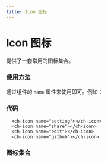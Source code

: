 ```yaml
---
title: Icon 图标
---
```


# Icon 图标

提供了一套常用的图标集合。

### 使用方法

通过组件的 ```name``` 属性来使用即可。例如：

<IconDemo></IconDemo>

### 代码

```vue
  <ch-icon name="setting"></ch-icon>
  <ch-icon name="share"></ch-icon>
  <ch-icon name="edit"></ch-icon>
  <ch-icon name="github"></ch-icon>
```

### 图标集合

<IconSet></IconSet>
